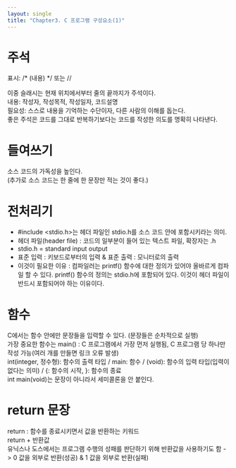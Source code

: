 ```yaml
---
layout: single
title: "Chapter3. C 프로그램 구성요소(1)"
---
```


# 주석

표시: /* (내용) */  또는  //   

이중 슬래시는 현재 위치에서부터 줄의 끝까지가 주석이다.   
내용: 작성자, 작성목적, 작성일자, 코드설명   
필요성: 스스로 내용을 기억하는 수단이자, 다른 사람의 이해를 돕는다.   
좋은 주석은 코드를 그대로 반복하기보다는 코드를 작성한 의도를 명확히 나타낸다.   

# 들여쓰기

소스 코드의 가독성을 높인다.   
(추가로 소스 코드는 한 줄에 한 문장만 적는 것이 좋다.)

# 전처리기

* #include <stdio.h>는 헤더 파일인 stdio.h를 소스 코드 안에 포함시키라는 의미.   
* 헤더 파일(header file) : 코드의 일부분이 들어 있는 텍스트 파일, 확장자는 .h   
* stdio.h = standard input output   
* 표준 입력 : 키보드로부터의 입력 & 표준 출력 : 모니터로의 출력   
* 이것이 필요한 이유 : 컴파일러는 printf() 함수에 대한 정의가 있어야 올바르게 컴파일 할 수 있다. printf() 함수의 정의는 stdio.h에 포함되어 있다. 이것이 헤더 파일이 반드시 포함되어야 하는 이유이다.   

# 함수

C에서는 함수 안에만 문장들을 입력할 수 있다. (문장들은 순차적으로 실행)   
가장 중요한 함수는 main() : C 프로그램에서 가장 먼저 실행됨, C 프로그램 당 하나만 작성 가능(여러 개를 만들면 링크 오류 발생)   
int(integer, 정수형): 함수의 출력 타입 / main: 함수 / (void): 함수의 입력 타입(입력이 없다는 의미) / {: 함수의 시작, }: 함수의 종료   
int main(void)는 문장이 아니라서 세미콜론을 안 붙인다.

# return 문장

return : 함수를 종료시키면서 값을 반환하는 키워드   
return + 반환값   
유닉스나 도스에서는 프로그램 수행의 성패를 판단하기 위해 반환값을 사용하기도 함 -> 0 값을 외부로 반환(성공) & 1 값을 외부로 반환(실패)
